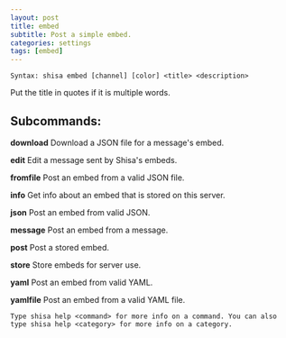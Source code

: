 ```yaml
---
layout: post
title: embed
subtitle: Post a simple embed.
categories: settings
tags: [embed]
---
```


```
Syntax: shisa embed [channel] [color] <title> <description>
```

Put the title in quotes if it is multiple words.

## Subcommands:

**download** Download a JSON file for a message's embed.

**edit** Edit a message sent by Shisa's embeds.

**fromfile** Post an embed from a valid JSON file.

**info** Get info about an embed that is stored on this server.

**json** Post an embed from valid JSON.

**message** Post an embed from a message.

**post** Post a stored embed.

**store** Store embeds for server use.

**yaml** Post an embed from valid YAML.

**yamlfile** Post an embed from a valid YAML file.

```
Type shisa help <command> for more info on a command. You can also type shisa help <category> for more info on a category.
```